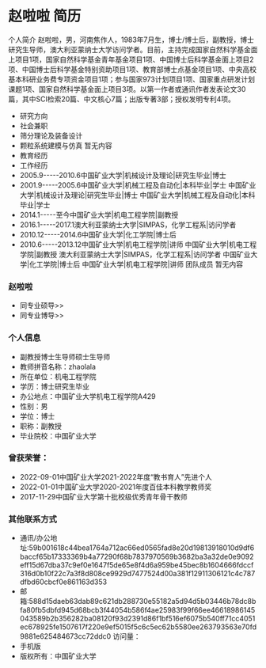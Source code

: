 # 赵啦啦 简历
个人简介
赵啦啦，男，河南焦作人，1983年7月生，博士/博士后，副教授，博士研究生导师，澳大利亚蒙纳士大学访问学者。目前，主持完成国家自然科学基金面上项目1项，国家自然科学基金青年基金项目1项、中国博士后科学基金面上项目2项、中国博士后科学基金特别资助项目1项、教育部博士点基金项目1项、中央高校基本科研业务费专项资金项目1项；参与国家973计划项目1项、国家重点研发计划课题1项、国家自然科学基金面上项目3项。以第一作者或通讯作者发表论文30篇，其中SCI检索20篇、中文核心7篇；出版专著3部；授权发明专利4项。
- 研究方向
- 社会兼职
- 筛分理论及装备设计
- 颗粒系统建模与仿真
暂无内容
- 教育经历
- 工作经历
- 2005.9-----2010.6中国矿业大学|机械设计及理论|研究生毕业|博士
- 2001.9-----2005.6中国矿业大学|机械工程及自动化|本科毕业|学士
中国矿业大学|机械设计及理论|研究生毕业|博士
中国矿业大学|机械工程及自动化|本科毕业|学士
- 2014.1-----至今中国矿业大学|机电工程学院|副教授
- 2016.1-----2017.1澳大利亚蒙纳士大学|SIMPAS，化学工程系|访问学者
- 2010.12-----2014.6中国矿业大学|化工学院|博士后
- 2010.6-----2013.12中国矿业大学|机电工程学院|讲师
中国矿业大学|机电工程学院|副教授
澳大利亚蒙纳士大学|SIMPAS，化学工程系|访问学者
中国矿业大学|化工学院|博士后
中国矿业大学|机电工程学院|讲师
团队成员
暂无内容

### 赵啦啦
- 同专业硕导>>
- 同专业博导>>

### 个人信息
- 副教授博士生导师硕士生导师
- 教师拼音名称：zhaolala
- 所在单位：机电工程学院
- 学历：博士研究生毕业
- 办公地点：中国矿业大学机电工程学院A429
- 性别：男
- 学位：博士
- 职称：副教授
- 毕业院校：中国矿业大学

### 曾获荣誉：
- 2022-09-01中国矿业大学2021-2022年度“教书育人”先进个人
- 2022-01-01中国矿业大学2020-2021年度百佳本科教学教师奖
- 2017-11-29中国矿业大学第十批校级优秀青年骨干教师

### 其他联系方式
- 通讯/办公地址:59b001618c44bea1764a712ac66ed0565fad8e20d19813918010d9df6baccf65b17333369b4a77290f68b7837970569b3682ba3a32de0e9092eff15d67dba37c9ef0e1647f5de65e8f4d6a959be45bec8b1604666fdccf316d0b10f22c7a3f8d808ce9929d7477524d00a381f12911306121c4c787dfbd60cbcf0e861163d353
- 邮箱:588d15daeb63dab89c621db288730e55182a5d94d5b03446b78dc8bfa80fb5dbfd945d68bcb3f44054b586f4ae25983f99f66ee46618986145043589b2b356282ba08120f93d2391d86f1bf516ef6075b540ff71cc4051ec678925fe1507617f220e9ef5015f5c6c5ec62b5580ee263793563e70fd9881e625484673cc72ddc0
访问量：
- 手机版
- 版权所有：中国矿业大学

